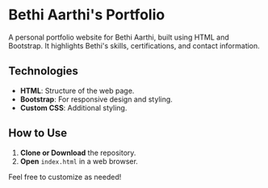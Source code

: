 # Bethi Aarthi's Portfolio

A personal portfolio website for Bethi Aarthi, built using HTML and Bootstrap. It highlights Bethi's skills, certifications, and contact information.

## Technologies
- **HTML**: Structure of the web page.
- **Bootstrap**: For responsive design and styling.
- **Custom CSS**: Additional styling.

## How to Use
1. **Clone or Download** the repository.
2. **Open** `index.html` in a web browser.

Feel free to customize as needed!

